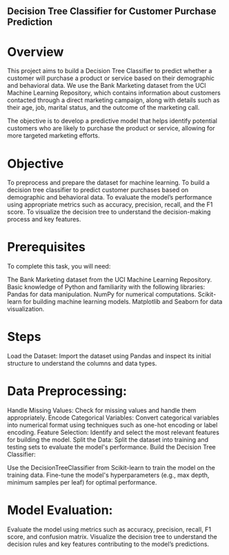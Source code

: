 ## Decision Tree Classifier for Customer Purchase Prediction
# Overview
This project aims to build a Decision Tree Classifier to predict whether a customer will purchase a product or service based on their demographic and behavioral data. We use the Bank Marketing dataset from the UCI Machine Learning Repository, which contains information about customers contacted through a direct marketing campaign, along with details such as their age, job, marital status, and the outcome of the marketing call.

The objective is to develop a predictive model that helps identify potential customers who are likely to purchase the product or service, allowing for more targeted marketing efforts.

# Objective
To preprocess and prepare the dataset for machine learning.
To build a decision tree classifier to predict customer purchases based on demographic and behavioral data.
To evaluate the model’s performance using appropriate metrics such as accuracy, precision, recall, and the F1 score.
To visualize the decision tree to understand the decision-making process and key features.
# Prerequisites
To complete this task, you will need:

The Bank Marketing dataset from the UCI Machine Learning Repository.
Basic knowledge of Python and familiarity with the following libraries:
Pandas for data manipulation.
NumPy for numerical computations.
Scikit-learn for building machine learning models.
Matplotlib and Seaborn for data visualization.
# Steps
Load the Dataset: Import the dataset using Pandas and inspect its initial structure to understand the columns and data types.

# Data Preprocessing:

Handle Missing Values: Check for missing values and handle them appropriately.
Encode Categorical Variables: Convert categorical variables into numerical format using techniques such as one-hot encoding or label encoding.
Feature Selection: Identify and select the most relevant features for building the model.
Split the Data: Split the dataset into training and testing sets to evaluate the model's performance.
Build the Decision Tree Classifier:

Use the DecisionTreeClassifier from Scikit-learn to train the model on the training data.
Fine-tune the model's hyperparameters (e.g., max depth, minimum samples per leaf) for optimal performance.
# Model Evaluation:

Evaluate the model using metrics such as accuracy, precision, recall, F1 score, and confusion matrix.
Visualize the decision tree to understand the decision rules and key features contributing to the model’s predictions.
